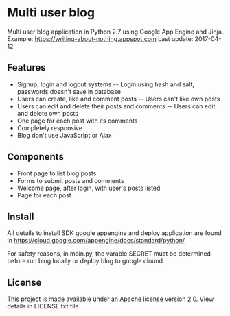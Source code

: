 # Multi user blog

Multi user blog application in Python 2.7 using Google App Engine and Jinja.
Example: https://writing-about-nothing.appspot.com
Last update: 2017-04-12

## Features

  - Signup, login and logout systems
   -- Login using hash and salt, passwords doesn't save in database
  - Users can create, like and comment posts
   -- Users can't like own posts
  - Users can edit and delete their posts and comments
   -- Users can edit and delete own posts
  - One page for each post with its comments
  - Completely responsive
  - Blog don't use JavaScript or Ajax

## Components

  - Front page to list blog posts
  - Forms to submit posts and comments
  - Welcome page, after login, with user's posts listed
  - Page for each post

## Install

All details to install SDK google appengine and deploy application are found in https://cloud.google.com/appengine/docs/standard/python/

For safety reasons, in main.py, the varable SECRET must be determined before run blog locally or deploy blog to google clound

## License

This project is made available under an Apache license version 2.0. View details in LICENSE.txt file.
